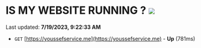 # IS MY WEBSITE RUNNING ? [![](https://img.shields.io/static/v1?label=Sponsor&message=%E2%9D%A4&logo=GitHub&color=%23fe8e86)](https://github.com/sponsors/<username>)

Last updated: **7/19/2023, 9:22:33 AM**

- `GET` [https://youssefservice.me](https://youssefservice.me) - **Up** (781ms)
